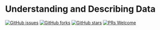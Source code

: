 # Understanding and Describing Data
[![GitHub issues](https://img.shields.io/github/issues/Develop-Packt/Understanding-and-Describing-Data.svg)](https://github.com/Develop-Packt/Understanding-and-Describing-Data/issues)
[![GitHub forks](https://img.shields.io/github/forks/Develop-Packt/Understanding-and-Describing-Data.svg)](https://github.com/Develop-Packt/Understanding-and-Describing-Data/network)
[![GitHub stars](https://img.shields.io/github/stars/Develop-Packt/Understanding-and-Describing-Data.svg)](https://github.com/Develop-Packt/Understanding-and-Describing-Data/stargazers)
[![PRs Welcome](https://img.shields.io/badge/PRs-welcome-brightgreen.svg)](https://github.com/Develop-Packt/Understanding-and-Describing-Data/pulls)
